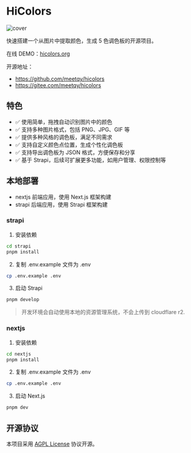 # HiColors

![cover](https://hicolors.org/og.jpg)

快速搭建一个从图片中提取颜色，生成 5 色调色板的开源项目。

在线 DEMO：[hicolors.org](https://hicolors.org)

开源地址：

- https://github.com/meetqy/hicolors
- https://gitee.com/meetqy/hicolors

## 特色

- ✅ 使用简单，拖拽自动识别图片中的颜色
- ✅ 支持多种图片格式，包括 PNG、JPG、GIF 等
- ✅ 提供多种风格的调色板，满足不同需求
- ✅ 支持自定义颜色点位置，生成个性化调色板
- ✅ 支持导出调色板为 JSON 格式，方便保存和分享
- ✅ 基于 Strapi，后续可扩展更多功能，如用户管理、权限控制等

## 本地部署

- nextjs 前端应用，使用 Next.js 框架构建
- strapi 后端应用，使用 Strapi 框架构建

### strapi

1. 安装依赖

```bash
cd strapi
pnpm install
```

2. 复制 .env.example 文件为 .env

```bash
cp .env.example .env
```

3. 启动 Strapi

```bash
pnpm develop
```

> 开发环境会自动使用本地的资源管理系统，不会上传到 cloudflare r2.

### nextjs

1. 安装依赖

```bash
cd nextjs
pnpm install
```

2. 复制 .env.example 文件为 .env

```bash
cp .env.example .env
```

3. 启动 Next.js

```bash
pnpm dev
```

## 开源协议

本项目采用 [AGPL License](./LICENSE) 协议开源。
